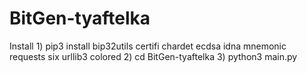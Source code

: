# BitGen-tyaftelka

Install
1)
pip3 install bip32utils certifi chardet ecdsa idna mnemonic requests six urllib3 colored
2)
cd BitGen-tyaftelka
3)
python3 main.py
